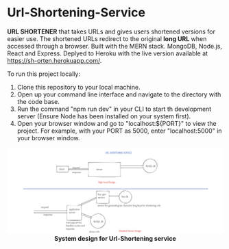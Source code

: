 # Url-Shortening-Service

**URL SHORTENER** that takes URLs and gives users shortened versions for easier use.
The shortened URLs redirect to the original __long URL__ when accessed through a browser.
Built with the MERN stack. MongoDB, Node.js, React and Express. Deplyed to Heroku with the live version available at https://sh-orten.herokuapp.com/.

To run this project locally:

1. Clone this repository to your local machine.
2. Open up your command line interface and navigate to the directory with the code base.
3. Run the command "npm run dev" in your CLI to start th development server (Ensure Node has been installed on your system first).
4. Open your browser window and go to "localhost:${PORT}" to view the project. For example, with your PORT as 5000, enter "localhost:5000" in your browser window.

<p align="center">
  <img src="/design.png" alt="System design for Url-Shortening service">
<strong>System design for Url-Shortening service</strong>
</p>
